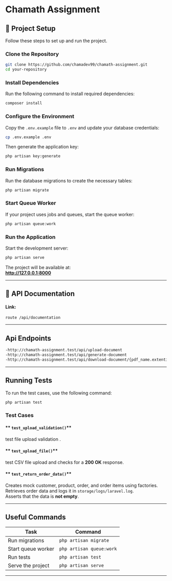 # Chamath Assignment

## 📌 Project Setup

Follow these steps to set up and run the project.

### Clone the Repository

```sh
git clone https://github.com/chamadev99/chamath-assignment.git
cd your-repository
```

### Install Dependencies

Run the following command to install required dependencies:

```sh
composer install
```

### Configure the Environment

Copy the `.env.example` file to `.env` and update your database credentials:

```sh
cp .env.example .env
```

Then generate the application key:

```sh
php artisan key:generate
```

### Run Migrations

Run the database migrations to create the necessary tables:

```sh
php artisan migrate
```

### Start Queue Worker

If your project uses jobs and queues, start the queue worker:

```sh
php artisan queue:work
```

### Run the Application

Start the development server:

```sh
php artisan serve
```

The project will be available at:  
**http://127.0.0.1:8000**

---

## **🧪 API Documentation**

#### **Link:**

```http
route /api/documentation
```

---

## Api Endpoints

```sh
-http://chamath-assignment.test/api/upload-document
-http://chamath-assignment.test/api/generate-document
-http://chamath-assignment.test/api/download-document/{pdf_name.extention}
```

---

## Running Tests

To run the test cases, use the following command:

```sh
php artisan test
```

### Test Cases

#### ** `test_upload_validation()`**

test file upload validation .

#### ** `test_upload_file()`**

test CSV file upload and checks for a **200 OK** response.

#### ** `test_return_order_data()`**

Creates mock customer, product, order, and order items using factories.  
 Retrieves order data and logs it in `storage/logs/laravel.log`.  
 Asserts that the data is **not empty**.

---

## **Useful Commands**

| Task               | Command                  |
| ------------------ | ------------------------ |
| Run migrations     | `php artisan migrate`    |
| Start queue worker | `php artisan queue:work` |
| Run tests          | `php artisan test`       |
| Serve the project  | `php artisan serve`      |

---
